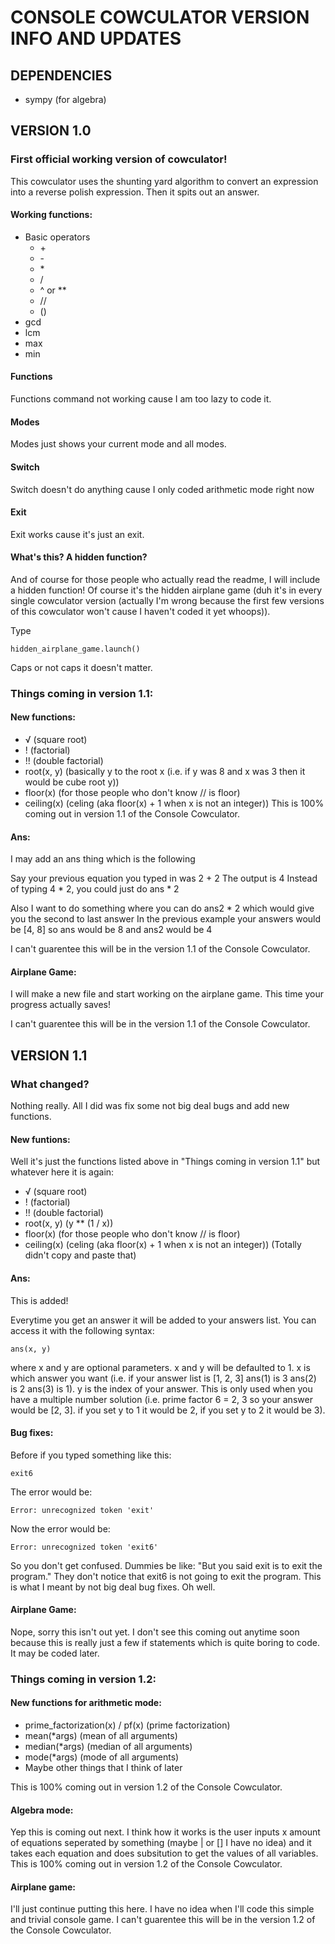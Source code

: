 # CONSOLE COWCULATOR VERSION INFO AND UPDATES

## DEPENDENCIES
* sympy (for algebra)

## VERSION 1.0
### First official working version of cowculator!
This cowculator uses the shunting yard algorithm to convert an expression into a reverse polish expression.
Then it spits out an answer.

#### Working functions:
* Basic operators
    * \+
    * \-
    * \*
    * /
    * ^ or **
    * //
    * ()
* gcd
* lcm
* max
* min

#### Functions
Functions command not working cause I am too lazy to code it.

#### Modes
Modes just shows your current mode and all modes.

#### Switch
Switch doesn't do anything cause I only coded arithmetic mode right now

#### Exit
Exit works cause it's just an exit.

#### What's this? A hidden function?
And of course for those people who actually read the readme, I will include a hidden function!
Of course it's the hidden airplane game (duh it's in every single cowculator version (actually I'm wrong because the first few versions of this cowculator won't cause I haven't coded it yet whoops)).
 
Type
```
hidden_airplane_game.launch()
```
Caps or not caps it doesn't matter.

### Things coming in version 1.1:
#### New functions:
* √ (square root)
* ! (factorial)
* !! (double factorial)
* root(x, y) (basically y to the root x (i.e. if y was 8 and x was 3 then it would be cube root y))
* floor(x) (for those people who don't know // is floor)
* ceiling(x) (celing (aka floor(x) + 1 when x is not an integer))
This is 100% coming out in version 1.1 of the Console Cowculator.

#### Ans:
I may add an ans thing which is the following

Say your previous equation you typed in was 2 + 2
The output is 4
Instead of typing 4 * 2, you could just do ans * 2

Also I want to do something where you can do ans2 * 2 which would give you the second to last answer
In the previous example your answers would be [4, 8] so ans would be 8 and ans2 would be 4

I can't guarentee this will be in the version 1.1 of the Console Cowculator.

#### Airplane Game:
I will make a new file and start working on the airplane game.
This time your progress actually saves!

I can't guarentee this will be in the version 1.1 of the Console Cowculator.

## VERSION 1.1
### What changed?
Nothing really.
All I did was fix some not big deal bugs and add new functions.

#### New funtions:
Well it's just the functions listed above in "Things coming in version 1.1" but whatever here it is again:
* √ (square root)
* ! (factorial)
* !! (double factorial)
* root(x, y) (y ** (1 / x))
* floor(x) (for those people who don't know // is floor)
* ceiling(x) (celing (aka floor(x) + 1 when x is not an integer))
(Totally didn't copy and paste that)

#### Ans:
This is added!

Everytime you get an answer it will be added to your answers list.
You can access it with the following syntax:
```
ans(x, y)
```
where x and y are optional parameters.
x and y will be defaulted to 1.
x is which answer you want (i.e. if your answer list is [1, 2, 3] ans(1) is 3 ans(2) is 2 ans(3) is 1).
y is the index of your answer.
This is only used when you have a multiple number solution (i.e. prime factor 6 = 2, 3 so your answer would be [2, 3]. if you set y to 1 it would be 2, if you set y to 2 it would be 3).

#### Bug fixes:
Before if you typed something like this:
```
exit6
```
The error would be:
```
Error: unrecognized token 'exit'
```
Now the error would be:
```
Error: unrecognized token 'exit6'
```
So you don't get confused.
Dummies be like: "But you said exit is to exit the program."
They don't notice that exit6 is not going to exit the program. 
This is what I meant by not big deal bug fixes.
Oh well.

#### Airplane Game:
Nope, sorry this isn't out yet.
I don't see this coming out anytime soon because this is really just a few if statements which is quite boring to code.
It may be coded later.

### Things coming in version 1.2:
#### New functions for arithmetic mode:
* prime_factorization(x) / pf(x) (prime factorization)
* mean(\*args) (mean of all arguments)
* median(\*args) (median of all arguments)
* mode(\*args) (mode of all arguments)
* Maybe other things that I think of later

This is 100% coming out in version 1.2 of the Console Cowculator.

#### Algebra mode:
Yep this is coming out next.
I think how it works is the user inputs x amount of equations seperated by something (maybe | or [] I have no idea) and it takes each equation and does subsitution to get the values of all variables.
This is 100% coming out in version 1.2 of the Console Cowculator.

#### Airplane game:
I'll just continue putting this here.
I have no idea when I'll code this simple and trivial console game.
I can't guarentee this will be in the version 1.2 of the Console Cowculator.
